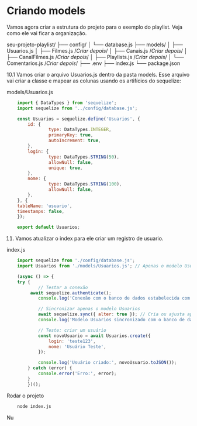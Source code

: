 # Criando models 

Vamos agora criar a estrutura do projeto para o exemplo do playlist.
Veja como ele vai ficar a organização.

seu-projeto-playlist/
├── config/
│   └── database.js
├── models/
│   ├── Usuarios.js
│   ├── Filmes.js  /*Criar depois*/
│   ├── Canais.js /*Criar depois*/
│   ├── CanalFilmes.js /*Criar depois*/
│   ├── Playlists.js /*Criar depois*/
│   └── Comentarios.js /*Criar depois*/
├── .env
├── index.js
└── package.json

10.1 Vamos criar o arquivo Usuarios.js dentro da pasta models. Esse arquivo vai criar a classe e mapear as colunas usando 
os artifícios do sequelize:

models/Usuarios.js

```js
	import { DataTypes } from 'sequelize';
	import sequelize from '../config/database.js';

	const Usuarios = sequelize.define('Usuarios', {
  		id: {
    			type: DataTypes.INTEGER,
    			primaryKey: true,
    			autoIncrement: true,
  		},
  		login: {
    			type: DataTypes.STRING(50),
    			allowNull: false,
    			unique: true,
  		},
  		nome: {
    			type: DataTypes.STRING(100),
    			allowNull: false,
  		},
	}, {
  	tableName: 'usuario',
  	timestamps: false,
	});

	export default Usuarios;
```

11. Vamos atualizar o index para ele criar um registro de usuario.

index.js
```js
	import sequelize from './config/database.js';
	import Usuarios from './models/Usuarios.js'; // Apenas o modelo Usuarios

	(async () => {
  	try {
    		// Testar a conexão
   		 await sequelize.authenticate();
    		console.log('Conexão com o banco de dados estabelecida com sucesso!');

    		// Sincronizar apenas o modelo Usuarios
    		await sequelize.sync({ alter: true }); // Cria ou ajusta apenas a tabela 'usuarios'
    		console.log('Modelo Usuarios sincronizado com o banco de dados.');

    		// Teste: criar um usuário
    		const novoUsuario = await Usuarios.create({
      			login: 'teste123',
      			nome: 'Usuário Teste',
    		});

    		console.log('Usuário criado:', novoUsuario.toJSON());
  		} catch (error) {
   			console.error('Erro:', error);
 		}
		})();
```

Rodar o projeto
```sh
	node index.js
```

Nu